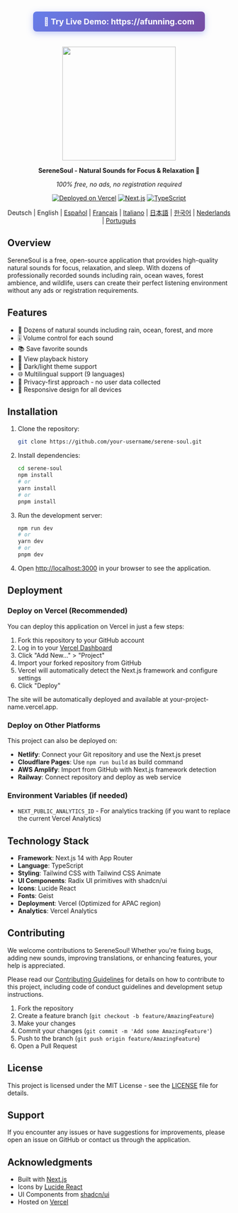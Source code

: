 <div align="center">
  <a href="https://afunning.com" style="display: inline-block; padding: 12px 24px; background: linear-gradient(135deg, #667eea 0%, #764ba2 100%); color: white; text-decoration: none; border-radius: 8px; font-size: 18px; font-weight: bold; margin-bottom: 20px; box-shadow: 0 4px 15px rgba(102, 126, 234, 0.4);">
    🚀 Try Live Demo: https://afunning.com
  </a>

  <img src="src/assets/logo-cover.png" width=256></img>
  <p><strong>SereneSoul - Natural Sounds for Focus & Relaxation 🌿</strong></p>

  *100% free, no ads, no registration required*

[![Deployed on Vercel](https://img.shields.io/badge/Deployed%20on-Vercel-black?style=for-the-badge&logo=vercel)](https://afunning.com)
[![Next.js](https://img.shields.io/badge/Next.js-14-black?style=for-the-badge&logo=next.js)](https://nextjs.org/)
[![TypeScript](https://img.shields.io/badge/TypeScript-5-black?style=for-the-badge&logo=typescript)](https://www.typescriptlang.org/)

Deutsch | English | [Español](./docs/README.es.md) | [Français](./docs/README.fr.md) | [Italiano](./docs/README.it.md) | [日本語](./docs/README.ja.md) | [한국어](./docs/README.ko.md) | [Nederlands](./docs/README.nl.md) | [Português](./docs/README.pt.md)

</div>

## Overview

SereneSoul is a free, open-source application that provides high-quality natural sounds for focus, relaxation, and sleep. With dozens of professionally recorded sounds including rain, ocean waves, forest ambience, and wildlife, users can create their perfect listening environment without any ads or registration requirements.

## Features
- 🎵 Dozens of natural sounds including rain, ocean, forest, and more
- 🎚️ Volume control for each sound
- 📚 Save favorite sounds
- 📜 View playback history
- 🎨 Dark/light theme support
- 🌐 Multilingual support (9 languages)
- 🔐 Privacy-first approach - no user data collected
- 📱 Responsive design for all devices

## Installation

1. Clone the repository:
   ```bash
   git clone https://github.com/your-username/serene-soul.git
   ```

2. Install dependencies:
   ```bash
   cd serene-soul
   npm install
   # or
   yarn install
   # or
   pnpm install
   ```

3. Run the development server:
   ```bash
   npm run dev
   # or
   yarn dev
   # or
   pnpm dev
   ```

4. Open [http://localhost:3000](http://localhost:300) in your browser to see the application.

## Deployment

### Deploy on Vercel (Recommended)

You can deploy this application on Vercel in just a few steps:

1. Fork this repository to your GitHub account
2. Log in to your [Vercel Dashboard](https://vercel.com/)
3. Click "Add New..." > "Project"
4. Import your forked repository from GitHub
5. Vercel will automatically detect the Next.js framework and configure settings
6. Click "Deploy"

The site will be automatically deployed and available at your-project-name.vercel.app.

### Deploy on Other Platforms

This project can also be deployed on:
- **Netlify**: Connect your Git repository and use the Next.js preset
- **Cloudflare Pages**: Use `npm run build` as build command
- **AWS Amplify**: Import from GitHub with Next.js framework detection
- **Railway**: Connect repository and deploy as web service

### Environment Variables (if needed)
- `NEXT_PUBLIC_ANALYTICS_ID` - For analytics tracking (if you want to replace the current Vercel Analytics)

## Technology Stack
- **Framework**: Next.js 14 with App Router
- **Language**: TypeScript
- **Styling**: Tailwind CSS with Tailwind CSS Animate
- **UI Components**: Radix UI primitives with shadcn/ui
- **Icons**: Lucide React
- **Fonts**: Geist
- **Deployment**: Vercel (Optimized for APAC region)
- **Analytics**: Vercel Analytics

## Contributing

We welcome contributions to SereneSoul! Whether you're fixing bugs, adding new sounds, improving translations, or enhancing features, your help is appreciated.

Please read our [Contributing Guidelines](CONTRIBUTING.md) for details on how to contribute to this project, including code of conduct guidelines and development setup instructions.

1. Fork the repository
2. Create a feature branch (`git checkout -b feature/AmazingFeature`)
3. Make your changes
4. Commit your changes (`git commit -m 'Add some AmazingFeature'`)
5. Push to the branch (`git push origin feature/AmazingFeature`)
6. Open a Pull Request

## License

This project is licensed under the MIT License - see the [LICENSE](LICENSE) file for details.

## Support

If you encounter any issues or have suggestions for improvements, please open an issue on GitHub or contact us through the application.

## Acknowledgments

- Built with [Next.js](https://nextjs.org/)
- Icons by [Lucide React](https://lucide.dev/)
- UI Components from [shadcn/ui](https://ui.shadcn.com/)
- Hosted on [Vercel](https://vercel.com/)